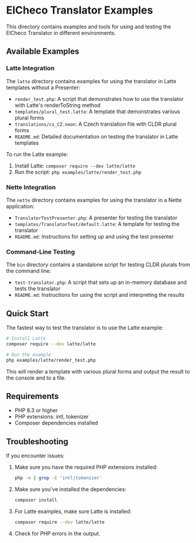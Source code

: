 # ElCheco Translator Examples

This directory contains examples and tools for using and testing the ElCheco Translator in different environments.

## Available Examples

### Latte Integration

The `latte` directory contains examples for using the translator in Latte templates without a Presenter:

- `render_test.php`: A script that demonstrates how to use the translator with Latte's renderToString method
- `templates/plural_test.latte`: A template that demonstrates various plural forms
- `translations/cs_CZ.neon`: A Czech translation file with CLDR plural forms
- `README.md`: Detailed documentation on testing the translator in Latte templates

To run the Latte example:

1. Install Latte: `composer require --dev latte/latte`
2. Run the script: `php examples/latte/render_test.php`

### Nette Integration

The `nette` directory contains examples for using the translator in a Nette application:

- `TranslatorTestPresenter.php`: A presenter for testing the translator
- `templates/TranslatorTest/default.latte`: A template for testing the translator
- `README.md`: Instructions for setting up and using the test presenter

### Command-Line Testing

The `bin` directory contains a standalone script for testing CLDR plurals from the command line:

- `test-translator.php`: A script that sets up an in-memory database and tests the translator
- `README.md`: Instructions for using the script and interpreting the results

## Quick Start

The fastest way to test the translator is to use the Latte example:

```bash
# Install Latte
composer require --dev latte/latte

# Run the example
php examples/latte/render_test.php
```

This will render a template with various plural forms and output the result to the console and to a file.

## Requirements

- PHP 8.3 or higher
- PHP extensions: intl, tokenizer
- Composer dependencies installed

## Troubleshooting

If you encounter issues:

1. Make sure you have the required PHP extensions installed:
   ```bash
   php -m | grep -E 'intl|tokenizer'
   ```

2. Make sure you've installed the dependencies:
   ```bash
   composer install
   ```

3. For Latte examples, make sure Latte is installed:
   ```bash
   composer require --dev latte/latte
   ```

4. Check for PHP errors in the output.
